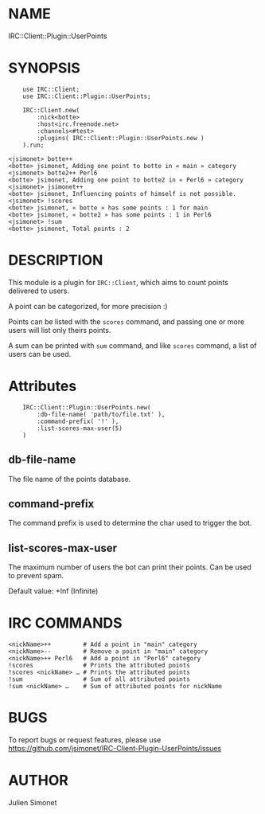 # NAME

IRC::Client::Plugin::UserPoints

# SYNOPSIS

```perl6
    use IRC::Client;
    use IRC::Client::Plugin::UserPoints;

    IRC::Client.new(
        :nick<botte>
        :host<irc.freenode.net>
        :channels<#test>
        :plugins( IRC::Client::Plugin::UserPoints.new )
    ).run;
```

```irc
<jsimonet> botte++
<botte> jsimonet, Adding one point to botte in « main » category
<jsimonet> botte2++ Perl6
<botte> jsimonet, Adding one point to botte2 in « Perl6 » category
<jsimonet> jsimonet++
<botte> jsimonet, Influencing points of himself is not possible.
<jsimonet> !scores
<botte> jsimonet, « botte » has some points : 1 for main
<botte> jsimonet, « botte2 » has some points : 1 in Perl6
<jsimonet> !sum
<botte> jsimonet, Total points : 2
```

# DESCRIPTION

This module is a plugin for `IRC::Client`, which aims to count points delivered to users.

A point can be categorized, for more precision :)

Points can be listed with the `scores` command, and passing one or more users
will list only theirs points.

A sum can be printed with `sum` command, and like `scores` command, a list of users
can be used.

# Attributes

```perl6
    IRC::Client::Plugin::UserPoints.new(
        :db-file-name( 'path/to/file.txt' ),
        :command-prefix( '!' ),
        :list-scores-max-user(5)
    )
```

## db-file-name

The file name of the points database.

## command-prefix

The command prefix is used to determine the char used to trigger the bot.

## list-scores-max-user

The maximum number of users the bot can print their points. Can be used to prevent spam.

Default value: +Inf (Infinite)

# IRC COMMANDS

```irc
<nickName>++         # Add a point in "main" category
<nickName>--         # Remove a point in "main" category
<nickName>++ Perl6   # Add a point in "Perl6" category
!scores              # Prints the attributed points
!scores <nickName> … # Prints the attributed points
!sum                 # Sum of all attributed points
!sum <nickName> …    # Sum of attributed points for nickName
```

# BUGS

To report bugs or request features, please use
https://github.com/jsimonet/IRC-Client-Plugin-UserPoints/issues

# AUTHOR

Julien Simonet
